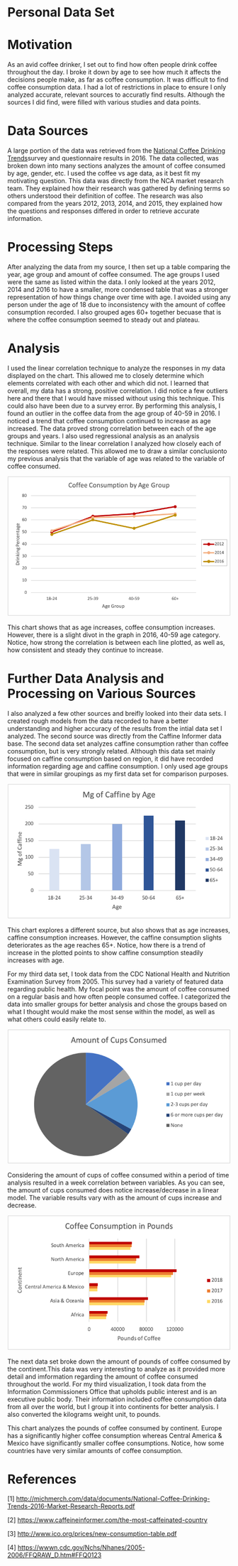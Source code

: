 # Personal Data Set

# Motivation
As an avid coffee drinker, I set out to find how often people drink coffee throughout the day. I broke it down by age to see how much it affects the decisions people make, as far as coffee consumption. It was difficult to find coffee consumption data. I had a lot of restrictions in place to ensure I only analyzed accurate, relevant sources to accuratly find results. Although the sources I did find, were filled with various studies and data points.

# Data Sources
A large portion of the data was retrieved from the [National Coffee Drinking Trends](http://michmerch.com/data/documents/National-Coffee-Drinking-Trends-2016-Market-Research-Reports.pdf)survey and questionnaire results in 2016. The data collected, was broken down into many sections analyzes the amount of coffee consumed by age, gender, etc. I used the coffee vs age data, as it best fit my motivating question. This data was directly from the NCA market research team. They explained how their research was gathered by defining terms so others understood their definition of coffee. The research was also compared from the years 2012, 2013, 2014, and 2015, they explained how the questions and responses differed in order to retrieve accurate information. 

# Processing Steps
After analyzing the data from my source, I then set up a table comparing the year, age group and amount of coffee consumed. The age groups I used were the same as listed within the data. I only looked at the years 2012, 2014 and 2016 to have a smaller, more condensed table that was a stronger representation of how things change over time with age. I avoided using any person under the age of 18 due to inconsistency with the amount of coffee consumption recorded. I also grouped ages 60+ together becuase that is where the coffee consumption seemed to steady out and plateau. 

# Analysis
I used the linear correlation technique to analyze the responses in my data displayed on the chart. This allowed me to closely determine which elements correlated with each other and which did not. I learned that overall, my data has a strong, positive correlation. I did notice a few outliers here and there that I would have missed without using this technique. This could also have been due to a survey error. By performing this analysis, I found an outlier in the coffee data from the age group of 40-59 in 2016. I noticed a trend that coffee consumption continued to increase as age increased. The data proved strong correlation between each of the age groups and years. I also used regressional analysis as an analysis technique. Similar to the linear correlation I analyzed how closely each of the responses were related. This allowed me to draw a similar conclusionto my previous analysis that the variable of age was related to the variable of coffee consumed. 


![Chart](https://raw.githubusercontent.com/tessplymale/Personal-Data-Set/master/DataSetChart.png)

This chart shows that as age increases, coffee consumption increases. However, there is a slight divot in the graph in 2016, 40-59 age category.
Notice, how strong the correlation is between each line plotted, as well as, how consistent and steady they continue to increase.

# Further Data Analysis and Processing on Various Sources
I also analyzed a few other sources and breifly looked into their data sets. I created rough models from the data recorded to have a better understanding and higher accuracy of the results from the intial data set I analyzed. The second source was directly from the Caffine Informer data base. The second data set analyzes caffine consumption rather than coffee consumption, but is very strongly related. Although this data set mainly focused on caffine consumption based on region, it did have recorded information regarding age and caffine consumption.  I only used age groups that were in similar groupings as my first data set for comparison purposes. 

![Chart](https://raw.githubusercontent.com/tessplymale/Personal-Data-Set/master/CoffeeChart2.png)


This chart explores a different source, but also shows that as age increases, caffine consumption increases. However, the caffine consumption slights deteriorates as the age reaches 65+.
Notice, how there is a trend of increase in the plotted points to show caffine consumption steadily increases with age.


For my third data set, I took data from the CDC National Health and Nutrition Examination Survey from 2005. This survey had a variety of featured data regarding public health. My focal point was the amount of coffee consumed on a regular basis and how often people consumed coffee. I categorized the data into smaller groups for better analysis and chose the groups based on what I thought would make the most sense within the model, as well as what others could easily relate to. 


![Chart](https://raw.githubusercontent.com/tessplymale/Personal-Data-Set/master/CoffeeChart4.png)

Considering the amount of cups of coffee consumed within a period of time analysis resulted in a week correlation between variables.
As you can see, the amount of cups consumed does notice increase/decrease in a linear model. The variable results vary with as the amount of cups increase and decrease.

![Chart](https://raw.githubusercontent.com/tessplymale/Personal-Data-Set/master/DataChart3b.png)

The next data set broke down the amount of pounds of coffee consumed by the continent.This data was very interesting to analyze as it provided more detail and imformation regarding the amount of coffee consumed throughout the world. For my third visualization, I took data from the Information Commissioners Office that upholds public interest and is an executive public body. Their information included coffee consumption data from all over the world, but I group it into continents for better analysis. I also converted the kilograms weight unit, to pounds.

This chart analyzes the pounds of coffee consumed by continent. Europe has a significantly higher coffee consumption whereas Central America & Mexico have significantly smaller coffee consumptions.
Notice, how some countries have very similar amounts of coffee consumption.

# References 
[1] http://michmerch.com/data/documents/National-Coffee-Drinking-Trends-2016-Market-Research-Reports.pdf

[2] https://www.caffeineinformer.com/the-most-caffeinated-country

[3] http://www.ico.org/prices/new-consumption-table.pdf

[4] https://wwwn.cdc.gov/Nchs/Nhanes/2005-2006/FFQRAW_D.htm#FFQ0123
